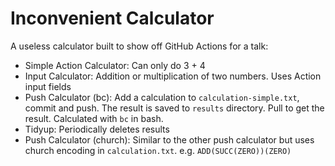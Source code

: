 # Inconvenient Calculator

A useless calculator built to show off GitHub Actions for a talk:

* Simple Action Calculator: Can only do 3 + 4
* Input Calculator: Addition or multiplication of two numbers. Uses Action input fields
* Push Calculator (bc): Add a calculation to `calculation-simple.txt`, commit and push. The result is saved to `results` directory. Pull to get the result. Calculated with `bc` in bash.
* Tidyup: Periodically deletes results
* Push Calculator (church): Similar to the other push calculator but uses church encoding in `calculation.txt`. e.g. `ADD(SUCC(ZERO))(ZERO)`